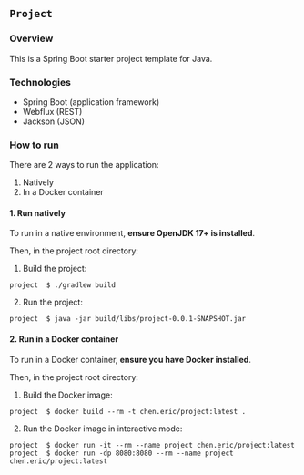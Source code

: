 ## `Project`

### Overview

This is a Spring Boot starter project template for Java. 

### Technologies

  * Spring Boot (application framework)
  * Webflux (REST)
  * Jackson (JSON)

### How to run

There are 2 ways to run the application:

1. Natively
2. In a Docker container

#### 1. Run natively

To run in a native environment, **ensure OpenJDK 17+ is installed**.

Then, in the project root directory:

1. Build the project:

```shell
project  $ ./gradlew build
```

2. Run the project:

```shell
project  $ java -jar build/libs/project-0.0.1-SNAPSHOT.jar
```

[//]: # (3. In a browser, open http://localhost:8080/)

#### 2. Run in a Docker container

To run in a Docker container, **ensure you have Docker installed**.

Then, in the project root directory:

1. Build the Docker image:

```shell
project  $ docker build --rm -t chen.eric/project:latest .
```

2. Run the Docker image in interactive mode:

```shell
project  $ docker run -it --rm --name project chen.eric/project:latest
project  $ docker run -dp 8080:8080 --rm --name project chen.eric/project:latest 
```

[//]: # (3. In a browser, open http://localhost:8080/)
